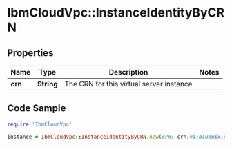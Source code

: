 # IbmCloudVpc::InstanceIdentityByCRN

## Properties

Name | Type | Description | Notes
------------ | ------------- | ------------- | -------------
**crn** | **String** | The CRN for this virtual server instance | 

## Code Sample

```ruby
require 'IbmCloudVpc'

instance = IbmCloudVpc::InstanceIdentityByCRN.new(crn: crn:v1:bluemix:public:is:us-south-1:a/123456::instance:1e09281b-f177-46fb-baf1-bc152b2e391a)
```


